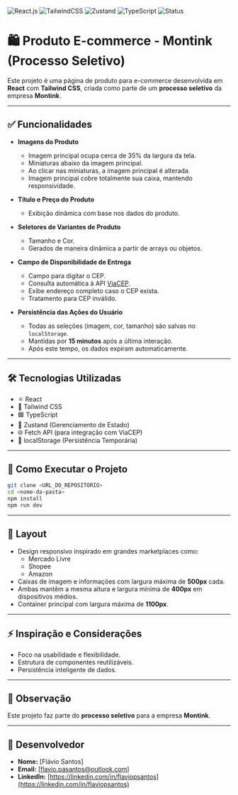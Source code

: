 ![React.js](https://img.shields.io/badge/React.js-15-blue?logo=next.js)
![TailwindCSS](https://img.shields.io/badge/TailwindCSS-3.x-38B2AC?logo=tailwindcss)
![Zustand](https://img.shields.io/badge/Zustand-State%20Management-blue)
![TypeScript](https://img.shields.io/badge/TypeScript-5.x-3178C6?logo=typescript&logoColor=white)
![Status](https://img.shields.io/badge/status-beta-yellow)


# 🛍️ Produto E-commerce - Montink (Processo Seletivo)

Este projeto é uma página de produto para e-commerce desenvolvida em **React** com **Tailwind CSS**, criada como parte de um **processo seletivo** da empresa **Montink**.

---

## ✅ Funcionalidades

- **Imagens do Produto**
  - Imagem principal ocupa cerca de 35% da largura da tela.
  - Miniaturas abaixo da imagem principal.
  - Ao clicar nas miniaturas, a imagem principal é alterada.
  - Imagem principal cobre totalmente sua caixa, mantendo responsividade.

- **Título e Preço do Produto**
  - Exibição dinâmica com base nos dados do produto.

- **Seletores de Variantes de Produto**
  - Tamanho e Cor.
  - Gerados de maneira dinâmica a partir de arrays ou objetos.

- **Campo de Disponibilidade de Entrega**
  - Campo para digitar o CEP.
  - Consulta automática à API [ViaCEP](https://viacep.com.br/).
  - Exibe endereço completo caso o CEP exista.
  - Tratamento para CEP inválido.

- **Persistência das Ações do Usuário**
  - Todas as seleções (imagem, cor, tamanho) são salvas no `localStorage`.
  - Mantidas por **15 minutos** após a última interação.
  - Após este tempo, os dados expiram automaticamente.

---

## 🛠️ Tecnologias Utilizadas

- ⚛️ React
- 💨 Tailwind CSS
- 🟦 TypeScript
- 🐻 Zustand (Gerenciamento de Estado)
- 🌐 Fetch API (para integração com ViaCEP)
- 💾 localStorage (Persistência Temporária)

---

## 🚀 Como Executar o Projeto

```bash
git clone <URL_DO_REPOSITORIO>
cd <nome-da-pasta>
npm install
npm run dev
```

---

## 📐 Layout

- Design responsivo inspirado em grandes marketplaces como:
  - Mercado Livre
  - Shopee
  - Amazon
- Caixas de imagem e informações com largura máxima de **500px** cada.
- Ambas mantêm a mesma altura e largura mínima de **400px** em dispositivos médios.
- Container principal com largura máxima de **1100px**.

---

## ⚡ Inspiração e Considerações

- Foco na usabilidade e flexibilidade.
- Estrutura de componentes reutilizáveis.
- Persistência inteligente de dados.

---

## 📝 Observação

Este projeto faz parte do **processo seletivo** para a empresa **Montink**.

---

## 👤 Desenvolvedor

- **Nome:** [Flávio Santos]
- **Email:** [flavio.pasantos@outlook.com]
- **LinkedIn:** [https://linkedin.com/in/flaviopsantos](https://linkedin.com/in/flaviopsantos)
